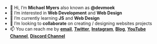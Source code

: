 - 👋 Hi, I’m **Michael Myers** also known as **@devmoek**
- 👀 I’m interested in **Web Development** and **Web Design**
- 🌱 I’m currently learning **JS** and **Web Design**
- 💞️ I’m looking to **collaborate** on creating / designing websites projects
- 📫 You can reach me by **[email](mailto:moekdeveloper@gmail.com)**, **[Twitter](https://twiter.com/devmoek)**, **[Instagram](https://instagram.com/devmoek)**, **[Blog](https://devmoek.medium.com)**, **[YouTube Channel](https://www.youtube.com/channel/UCJ7a90E4ZflmScpRxfyyeCw)**, **[Discord Channel](https://discord.gg/qyDVEa2J)** 

<!---
devmoek/devmoek is a ✨ special ✨ repository because its `README.md` (this file) appears on your GitHub profile.
You can click the Preview link to take a look at your changes.
--->

